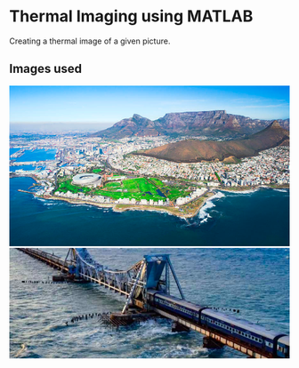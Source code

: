 # Thermal Imaging using MATLAB
Creating a thermal image of a given picture.
## Images used 
![image used](https://github.com/souvik0306/Thermal-imaging-using-MATLAB/blob/master/thermal_image.png?raw=true)
![image used](https://github.com/souvik0306/Thermal-imaging-using-MATLAB/blob/master/thermal_image_copy_6.png?raw=true)
